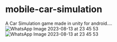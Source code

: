 # mobile-car-simulation
A Car Simulation game made in unity for android....
![WhatsApp Image 2023-08-13 at 23 45 53](https://github.com/ryuga123677/mobile-car-simulation/assets/132598272/ca81714e-a956-4f6c-a80c-bc502c4199a7)
![WhatsApp Image 2023-08-13 at 23 45 53](https://github.com/ryuga123677/mobile-car-simulation/assets/132598272/41776745-c594-4990-8916-2a605cbac7dc)
